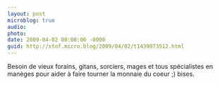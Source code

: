 ```yaml
---
layout: post
microblog: true
audio: 
photo: 
date: 2009-04-02 00:00:00 -0000
guid: http://xtof.micro.blog/2009/04/02/t1439073512.html
---
```

Besoin de vieux forains, gitans, sorciers, mages et tous spécialistes en manèges pour aider à faire tourner la monnaie du coeur ;) bises.
